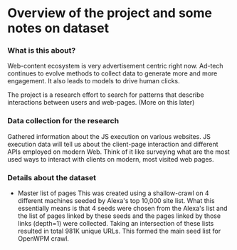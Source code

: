 # Overview of the project and some notes on dataset

### What is this about?
Web-content ecosystem is very advertisement centric right now. Ad-tech continues to evolve methods to collect data to generate more and more engagement. It also leads to models to drive human clicks.

The project is a research effort to search for patterns that describe interactions between users and web-pages. (More on this later)

### Data collection for the research
Gathered information about the JS execution on various websites. JS execution data will tell us about the client-page interaction and different APIs employed on modern Web. Think of it like surveying what are the most used ways to interact with clients on modern, most visited web pages. 

### Details about the dataset
- Master list of pages
This was created using a shallow-crawl on 4 different machines seeded by Alexa's top 10,000 site list. What this essentially means is that 4 seeds were chosen from the Alexa's list and the list of pages linked by these seeds and the pages linked by those links (depth=1) were collected. Taking an intersection of these lists resulted in total 981K unique URLs. This formed the main seed list for OpenWPM crawl.